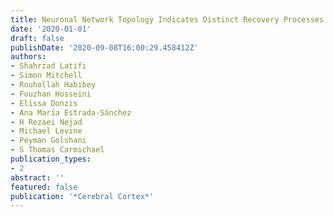 ```yaml
---
title: Neuronal Network Topology Indicates Distinct Recovery Processes after Stroke
date: '2020-01-01'
draft: false
publishDate: '2020-09-08T16:00:29.458412Z'
authors:
- Shahrzad Latifi
- Simon Mitchell
- Rouhollah Habibey
- Fouzhan Hosseini
- Elissa Donzis
- Ana Marı́a Estrada-Sánchez
- H Rezaei Nejad
- Michael Levine
- Peyman Golshani
- S Thomas Carmichael
publication_types:
- 2
abstract: ''
featured: false
publication: '*Cerebral Cortex*'
---
```


